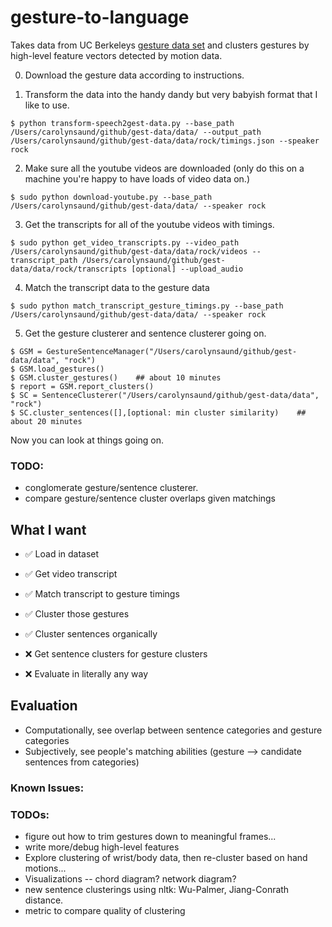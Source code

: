 # gesture-to-language


Takes data from UC Berkeleys [gesture data set](http://people.eecs.berkeley.edu/~shiry/speech2gesture/) and clusters gestures by high-level feature vectors detected by motion data. 

0. Download the gesture data according to instructions. 

1. Transform the data into the handy dandy but very babyish format that I like to use. 
```
$ python transform-speech2gest-data.py --base_path /Users/carolynsaund/github/gest-data/data/ --output_path /Users/carolynsaund/github/gest-data/data/rock/timings.json --speaker rock
```
2. Make sure all the youtube videos are downloaded (only do this on a machine you're happy to have loads of video data on.)
```
$ sudo python download-youtube.py --base_path /Users/carolynsaund/github/gest-data/data/ --speaker rock
```
3. Get the transcripts for all of the youtube videos with timings.
```
$ sudo python get_video_transcripts.py --video_path /Users/carolynsaund/github/gest-data/data/rock/videos --transcript_path /Users/carolynsaund/github/gest-data/data/rock/transcripts [optional] --upload_audio
```
4. Match the transcript data to the gesture data
```
$ sudo python match_transcript_gesture_timings.py --base_path /Users/carolynsaund/github/gest-data/data/ --speaker rock
```
5. Get the gesture clusterer and sentence clusterer going on.
```
$ GSM = GestureSentenceManager("/Users/carolynsaund/github/gest-data/data", "rock")
$ GSM.load_gestures()
$ GSM.cluster_gestures()    ## about 10 minutes
$ report = GSM.report_clusters()
$ SC = SentenceClusterer("/Users/carolynsaund/github/gest-data/data", "rock")   
$ SC.cluster_sentences([],[optional: min cluster similarity)    ## about 20 minutes
```
Now you can look at things going on.

### TODO: 
- conglomerate gesture/sentence clusterer. 
- compare gesture/sentence cluster overlaps given matchings


## What I want
* :white_check_mark: Load in dataset

* :white_check_mark: Get video transcript

* :white_check_mark: Match transcript to gesture timings

* :white_check_mark: Cluster those gestures

* :white_check_mark: Cluster sentences organically

* :x: Get sentence clusters for gesture clusters

* :x: Evaluate in literally any way


## Evaluation
* Computationally, see overlap between sentence categories and gesture categories
* Subjectively, see people's matching abilities (gesture --> candidate sentences from categories)

### Known Issues:


### TODOs:
- figure out how to trim gestures down to meaningful frames...
- write more/debug high-level features
- Explore clustering of wrist/body data, then re-cluster based on hand motions...
- Visualizations -- chord diagram? network diagram? 
- new sentence clusterings using nltk: Wu-Palmer, Jiang-Conrath distance.
- metric to compare quality of clustering 
